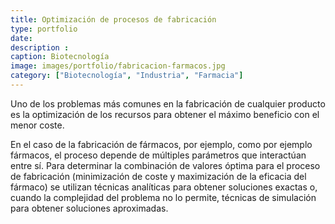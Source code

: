 ```yaml
---
title: Optimización de procesos de fabricación
type: portfolio
date: 
description : 
caption: Biotecnología
image: images/portfolio/fabricacion-farmacos.jpg
category: ["Biotecnología", "Industria", "Farmacia"]
---
```


Uno de los problemas más comunes en la fabricación de cualquier producto es la optimización de los recursos para obtener el máximo beneficio con el menor coste. 

En el caso de la fabricación de fármacos, por ejemplo, como por ejemplo fármacos, el proceso depende de múltiples parámetros que interactúan entre sí. Para determinar la combinación de valores óptima para el proceso de fabricación (minimización de coste y maximización de la eficacia del fármaco) se utilizan técnicas analíticas para obtener soluciones exactas o, cuando la complejidad del problema no lo permite, técnicas de simulación para obtener soluciones aproximadas.  

